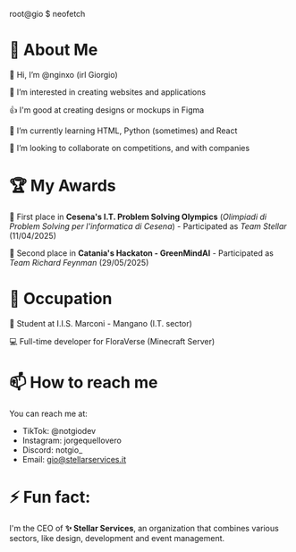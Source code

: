 root@gio $ neofetch

# 🙎 About Me

👋 Hi, I’m @nginxo (irl Giorgio)

👀 I’m interested in creating websites and applications

👍 I'm good at creating designs or mockups in Figma

🌱 I’m currently learning HTML, Python (sometimes) and React

💞️ I’m looking to collaborate on competitions, and with companies

# 🏆 My Awards

🥇 First place in **Cesena's I.T. Problem Solving Olympics** (*Olimpiadi di Problem Solving per l'informatica di Cesena*) - Participated as *Team Stellar* (11/04/2025)

🥈 Second place in **Catania's Hackaton - GreenMindAI** - Participated as *Team Richard Feynman* (29/05/2025)

# 🏢 Occupation

📘 Student at I.I.S. Marconi - Mangano (I.T. sector)

💻 Full-time developer for FloraVerse (Minecraft Server)

# 📫 How to reach me

You can reach me at:

- TikTok: @notgiodev
- Instagram: jorgequellovero
- Discord: notgio_
- Email: gio@stellarservices.it

# ⚡ Fun fact:
I'm the CEO of **✨ Stellar Services**, an organization that combines various sectors, like design, development and event management.

<!---
nginxo/nginxo is a ✨ special ✨ repository because its `README.md` (this file) appears on your GitHub profile.
You can click the Preview link to take a look at your changes.
--->
